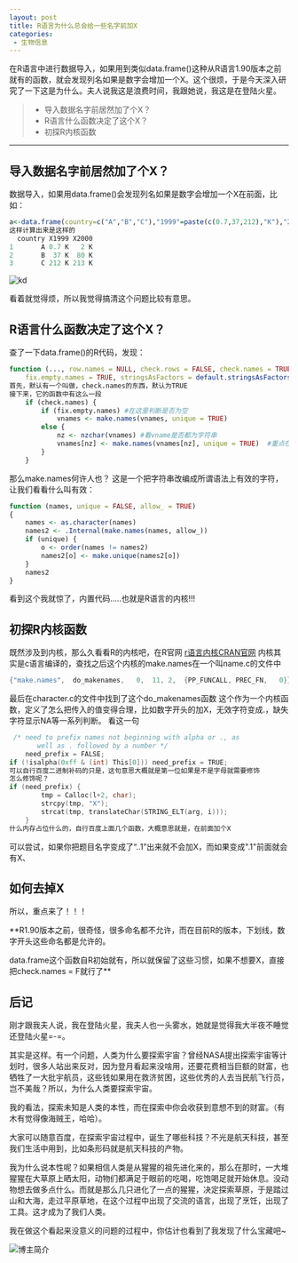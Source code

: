 ```yaml
---
layout: post
title: R语言为什么总会给一些名字前加X
categories:
 - 生物信息
---
```


在R语言中进行数据导入，如果用到类似data.frame()这种从R语言1.90版本之前就有的函数，就会发现列名如果是数字会增加一个X。这个很烦，于是今天深入研究了一下这是为什么。夫人说我这是浪费时间，我跟她说，我这是在登陆火星。
>* 导入数据名字前居然加了个X？
>* R语言什么函数决定了这个X？
>* 初探R内核函数

*** 

## 导入数据名字前居然加了个X？

数据导入，如果用data.frame()会发现列名如果是数字会增加一个X在前面，比如：
```r
a<-data.frame(country=c("A","B","C"),"1999"=paste(c(0.7,37,212),"K"),"2000"=paste(c(2,80,213),"K"))
这样计算出来是这样的
  country X1999 X2000
1       A 0.7 K   2 K
2       B  37 K  80 K
3       C 212 K 213 K
```

![kd](http://pic.atlasbioinfo.com/KD.jpg)

看着就觉得烦，所以我觉得搞清这个问题比较有意思。

## R语言什么函数决定了这个X？

查了一下data.frame()的R代码，发现：
```r
function (..., row.names = NULL, check.rows = FALSE, check.names = TRUE, 
    fix.empty.names = TRUE, stringsAsFactors = default.stringsAsFactors())
首先，默认有一个叫做，check.names的东西，默认为TRUE
接下来，它的函数中有这么一段
    if (check.names) {
        if (fix.empty.names) #在这里判断是否为空
            vnames <- make.names(vnames, unique = TRUE)
        else {
            nz <- nzchar(vnames) #看vname是否都为字符串
            vnames[nz] <- make.names(vnames[nz], unique = TRUE)  #重点在这里
        }
    }
```
那么make.names何许人也？
这是一个把字符串改编成所谓语法上有效的字符，让我们看看什么叫有效：
```r
function (names, unique = FALSE, allow_ = TRUE) 
{
    names <- as.character(names)
    names2 <- .Internal(make.names(names, allow_))
    if (unique) {
        o <- order(names != names2)
        names2[o] <- make.unique(names2[o])
    }
    names2
}
```
看到这个我就惊了，内置代码.....也就是R语言的内核!!!

## 初探R内核函数

既然涉及到内核，那么久看看R的内核吧，在R官网
[r语言内核CRAN官网](https://cran.r-project.org/doc/manuals/r-release/R-ints.html)
内核其实是c语言编译的，查找之后这个内核的make.names在一个叫name.c的文件中
```c
{"make.names",	do_makenames,	0,	11,	2,	{PP_FUNCALL, PREC_FN,	0}}
```
最后在character.c的文件中找到了这个do_makenames函数
这个作为一个内核函数，定义了怎么把传入的值变得合理，比如数字开头的加X，无效字符变成.，缺失字符显示NA等一系列判断。
看这一句
```c
 /* need to prefix names not beginning with alpha or ., as
	   well as . followed by a number */
	need_prefix = FALSE;
if (!isalpha(0xff & (int) This[0])) need_prefix = TRUE;
可以自行百度二进制补码的只是，这句意思大概就是第一位如果是不是字母就需要修饰
怎么修饰呢？
if (need_prefix) {
	    tmp = Calloc(l+2, char);
	    strcpy(tmp, "X");
	    strcat(tmp, translateChar(STRING_ELT(arg, i)));
	} 
什么内存占位什么的，自行百度上面几个函数，大概意思就是，在前面加个X
```
可以尝试，如果你把题目名字变成了“..1”出来就不会加X，而如果变成".1"前面就会有X、

## 如何去掉X

所以，重点来了！！！

**R1.90版本之前，很奇怪，很多命名都不允许，而在目前R的版本，下划线，数字开头这些命名都是允许的。

data.frame这个函数自R初始就有，所以就保留了这些习惯，如果不想要X，直接把check.names = F就行了**

## 后记

刚才跟我夫人说，我在登陆火星，我夫人也一头雾水，她就是觉得我大半夜不睡觉还登陆火星=-=。

其实是这样。有一个问题，人类为什么要探索宇宙？曾经NASA提出探索宇宙等计划时，很多人站出来反对，因为登月看起来没啥用，还要花费相当巨额的财富，也牺牲了一大批宇航员，这些钱如果用在救济贫困，这些优秀的人去当民航飞行员，岂不美哉？所以，为什么人类要探索宇宙。

我的看法，探索未知是人类的本性，而在探索中你会收获到意想不到的财富。（有木有觉得像海贼王，哈哈）。

大家可以随意百度，在探索宇宙过程中，诞生了哪些科技？不光是航天科技，甚至我们生活中用到，比如条形码就是航天科技的产物。

我为什么说本性呢？如果相信人类是从猩猩的祖先进化来的，那么在那时，一大堆猩猩在大草原上晒太阳，动物们都满足于眼前的吃喝，吃饱喝足就开始休息。没动物想去做多点什么。而就是那么几只进化了一点的猩猩，决定探索草原，于是踏过山和大海，走过平原草地，在这个过程中出现了交流的语言，出现了烹饪，出现了工具。这才成为了我们人类。

我在做这个看起来没意义的问题的过程中，你估计也看到了我发现了什么宝藏吧~

![博主简介](http://pic.atlasbioinfo.com/%E9%A1%B5%E9%9D%A2%E5%BA%95%E9%83%A8logo.png)